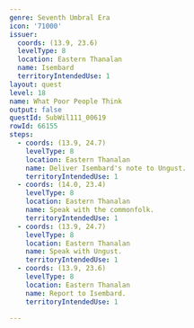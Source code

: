 ```yaml
---
genre: Seventh Umbral Era
icon: '71000'
issuer:
  coords: (13.9, 23.6)
  levelType: 8
  location: Eastern Thanalan
  name: Isembard
  territoryIntendedUse: 1
layout: quest
level: 18
name: What Poor People Think
output: false
questId: SubWil111_00619
rowId: 66155
steps:
  - coords: (13.9, 24.7)
    levelType: 8
    location: Eastern Thanalan
    name: Deliver Isembard's note to Ungust.
    territoryIntendedUse: 1
  - coords: (14.0, 23.4)
    levelType: 8
    location: Eastern Thanalan
    name: Speak with the commonfolk.
    territoryIntendedUse: 1
  - coords: (13.9, 24.7)
    levelType: 8
    location: Eastern Thanalan
    name: Speak with Ungust.
    territoryIntendedUse: 1
  - coords: (13.9, 23.6)
    levelType: 8
    location: Eastern Thanalan
    name: Report to Isembard.
    territoryIntendedUse: 1

---
```


